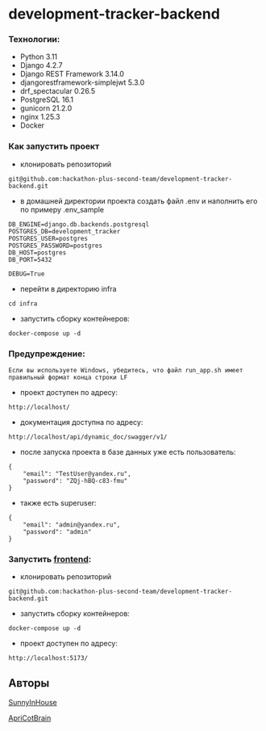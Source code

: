 # development-tracker-backend

### Технологии:
- Python 3.11
- Django 4.2.7
- Django REST Framework 3.14.0
- djangorestframework-simplejwt 5.3.0
- drf_spectacular 0.26.5
- PostgreSQL 16.1
- gunicorn 21.2.0
- nginx 1.25.3
- Docker 

### Как запустить проект

- клонировать репозиторий

```
git@github.com:hackathon-plus-second-team/development-tracker-backend.git
```

- в домашней директории проекта создать файл .env и наполнить его по примеру .env_sample

```
DB_ENGINE=django.db.backends.postgresql
POSTGRES_DB=development_tracker
POSTGRES_USER=postgres
POSTGRES_PASSWORD=postgres
DB_HOST=postgres
DB_PORT=5432

DEBUG=True
```

- перейти в директорию infra

```
cd infra 
```

- запустить сборку контейнеров:

```
docker-compose up -d
```

### Предупреждение:

```
Если вы используете Windows, убедитесь, что файл run_app.sh имеет правильный формат конца строки LF
```

- проект доступен по адресу:

```
http://localhost/
```
- документация доступна по адресу:

```
http://localhost/api/dynamic_doc/swagger/v1/
```

- после запуска проекта в базе данных уже есть пользователь:

```
{
    "email": "TestUser@yandex.ru",
    "password": "ZQj-hBQ-c83-fmu"
}
```
- также есть superuser:

```
{
    "email": "admin@yandex.ru",
    "password": "admin"
}
```

### Запустить [frontend](https://github.com/hackathon-plus-second-team/development-tracker-frontend):

- клонировать репозиторий

```
git@github.com:hackathon-plus-second-team/development-tracker-backend.git
```

- запустить сборку контейнеров:

```
docker-compose up -d
```
- проект доступен по адресу:

```
http://localhost:5173/
```

## Авторы

[SunnyInHouse](https://github.com/SunnyInHouse)

[ApriCotBrain](https://github.com/ApriCotBrain)

